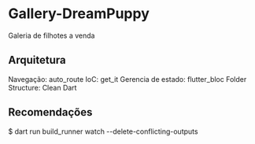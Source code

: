 # Gallery-DreamPuppy
Galeria de filhotes a venda

## Arquitetura
Navegação: auto_route
IoC: get_it 
Gerencia de estado: flutter_bloc
Folder Structure: Clean Dart


## Recomendações
$ dart run build_runner watch --delete-conflicting-outputs